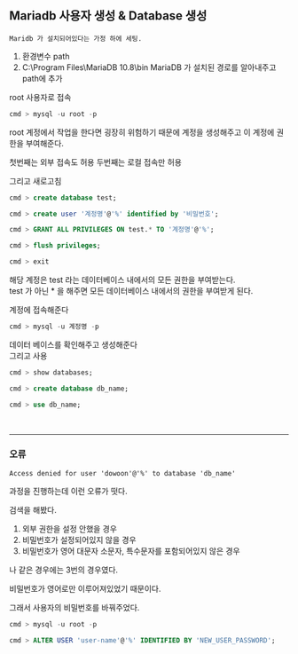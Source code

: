 ## Mariadb  사용자 생성 & Database 생성

``` Maridb 가 설치되어있다는 가정 하에 세팅. ```

1. 환경변수 path
2. C:\Program Files\MariaDB 10.8\bin  MariaDB 가 설치된 경로를 알아내주고 path에 추가

root  사용자로 접속

```sql 
cmd > mysql -u root -p
``` 

root 계정에서 작업을 한다면 굉장히 위험하기 때문에 계정을 생성해주고 이 계정에 권한을 부여해준다. 

첫번째는 외부 접속도 허용 두번째는 로컬 접속만 허용

그리고 새로고침

```sql 
cmd > create database test;

cmd > create user '계정명'@'%' identified by '비밀번호';

cmd > GRANT ALL PRIVILEGES ON test.* TO '계정명'@'%';

cmd > flush privileges;

cmd > exit
``` 
해당 계정은 test 라는 데이터베이스 내에서의 모든 권한을 부여받는다. <br>
test 가 아닌 * 을 해주면 모든 데이터베이스 내에서의 권한을 부여받게 된다.


계정에 접속해준다

```sql 
cmd > mysql -u 계정명 -p
``` 

데이터 베이스를 확인해주고 생성해준다 <br>
그리고 사용

```sql 
cmd > show databases;

cmd > create database db_name;

cmd > use db_name;
``` 
<br>

---

### 오류
``` 
Access denied for user 'dowoon'@'%' to database 'db_name'
```

과정을 진행하는데 이런 오류가 떳다. 

검색을 해봤다.

1. 외부 권한을 설정 안했을 경우
2. 비밀번호가 설정되어있지 않을 경우
3. 비밀번호가 영어 대문자 소문자, 특수문자를 포함되어있지 않은 경우

나 같은 경우에는 3번의 경우였다. 

비밀번호가 영어로만 이루어져있었기 때문이다.

그래서 사용자의 비밀번호를 바꿔주었다.

```sql 
cmd > mysql -u root -p

cmd > ALTER USER 'user-name'@'%' IDENTIFIED BY 'NEW_USER_PASSWORD';
``` 
